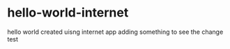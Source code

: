 # hello-world-internet
hello world created uisng internet app
adding something to see the change
test 

